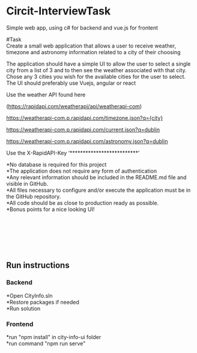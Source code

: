 # Circit-InterviewTask
Simple web app, using c# for backend and vue.js for frontent<br />


#Task<br />
Create a small web application that allows a user to receive weather,
timezone and astronomy information related to a city of their choosing

The application should have a simple UI to allow the user to select a single city from a list of 3 and to then see the weather associated with that city.
Chose any 3 cities you wish for the available cities for the user to select.
The UI should preferably use Vuejs, angular or react

Use the weather API found here 

(https://rapidapi.com/weatherapi/api/weatherapi-com)

https://weatherapi-com.p.rapidapi.com/timezone.json?q={city}

https://weatherapi-com.p.rapidapi.com/current.json?q=dublin

https://weatherapi-com.p.rapidapi.com/astronomy.json?q=dublin


Use the X-RapidAPI-Key ‘**************************’

*No database is required for this project<br />
*The application does not require any form of authentication<br />
*Any relevant information should be included in the README.md file and visible in GitHub.<br />
*All files necessary to configure and/or execute the application must be in the GitHub repository.<br />
*All code should be as close to production ready as possible.<br />
*Bonus points for a nice looking UI!<br />



<br /><br /><br /><br /><br />

## Run instructions

### Backend
*Open CityInfo.sln <br />
*Restore packages if needed<br />
*Run solution<br />

### Frontend
*run "npm install" in city-info-ui folder<br />
*run command "npm run serve"<br />
